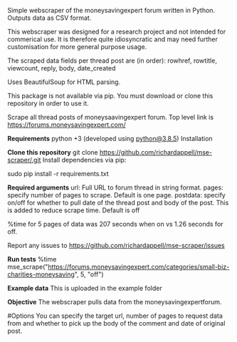 Simple webscraper of the moneysavingexpert forum written in Python. Outputs data as CSV format.

This webscraper was designed for a research project and not intended for commerical use. It is therefore quite idiosyncratic and may need further customisation for more general purpose usage.

The scraped data fields per thread post are (in order): rowhref,	rowtitle,	viewcount,	reply,	body, date_created

Uses BeautifulSoup for HTML parsing.

This package is not available via pip. You must download or clone this repository in order to use it.

Scrape all thread posts of moneysaavingexpert forum. Top level link is https://forums.moneysavingexpert.com/

**Requirements**
  python +3 (developed using python@3.8.5)
  Installation

**Clone this repository**
  git clone https://github.com/richardappell/mse-scraper/.git
  Install dependencies via pip:

  sudo pip install -r requirements.txt


**Required arguments**
  url: Full URL to forum thread in string format.
  pages: specify number of pages to scrape. Default is one page.
  postdata: specify on/off for whether to pull date of the thread post and body of the post. This is added to reduce scrape time. Default is off
  
  %time for 5 pages of data was 207 seconds when on vs 1.26 seconds for off.

Report any issues to https://github.com/richardappell/mse-scraper/issues

**Run tests**
%time mse_scrape("https://forums.moneysavingexpert.com/categories/small-biz-charities-moneysaving", 5, "off")

**Example data**
This is uploaded in the example folder

**Objective**
The webscraper pulls data from the moneysavingexpertforum. 

#Options
You can specify the target url, number of pages to request data from and whether to pick up the body of the comment and date of original post.
